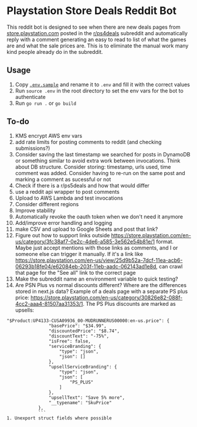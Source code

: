 # Playstation Store Deals Reddit Bot

This reddit bot is designed to see when there are new deals pages from [store.playstation.com](store.playstation.com) posted in the [r/ps4deals](http://reddit.com/r/ps4deals) subreddit and automatically reply with a comment generating an easy to read to list of what the games are and what the sale prices are. This is to eliminate the manual work many kind people already do in the subreddit.

## Usage
1. Copy [`.env.sample`](.env.sample) and rename it to `.env` and fill it with the correct values
1. Run `source .env` in the root directory to set the env vars for the bot to authenticate
1. Run `go run .` or `go build`
## To-do
1. KMS encrypt AWS env  vars
1. add rate limits for posting comments to reddit (and checking submissions?)
1. Consider saving the last timestamp we searched for posts in DynamoDB or something similar to avoid extra work between invocations. Think about DB structure. Consider storing: timestamp, urls used, time comment was added. Consider having to re-run on the same post and marking a comment as sucessful or not
1. Check if there is a r/ps5deals and how that would differ
1. use a reddit api wrapper to post comments
1. Upload to AWS Lambda and test invocations
1. Consider different regions
1. Improve stability
1. Automatically revoke the oauth token when we don't need it anymore
1. Add/improve error handling and logging
1. make CSV and upload to Google Sheets and post that link?
1. Figure out how to support links outside https://store.playstation.com/en-us/category/3fc38af7-0e2c-4de6-a585-3e562e54b81e/1 format. Maybe just accept mentions with those links as comments, and I or someone else can trigger it manually. If it's a link like https://store.playstation.com/en-us/view/25d9b52a-7dcf-11ea-acb6-06293b18fe04/e62084eb-203f-11eb-aadc-062143ad1e8d, can crawl that page for the "See all" link to the correct page
1. Make the subreddit name an environment variable to quick testing?
1. Are PSN Plus vs normal discounts different? Where are the differences stored in next.js data? Example of a deals page with a separate PS plus price: https://store.playstation.com/en-us/category/30826e82-088f-4cc2-aaa4-81507aa31353/1. The PS Plus discounts are marked as upsells:
```
"$Product:UP4133-CUSA09936_00-MUDRUNNERUS00000:en-us.price": {
                "basePrice": "$34.99",
                "discountedPrice": "$8.74",
                "discountText": "-75%",
                "isFree": false,
                "serviceBranding": {
                    "type": "json",
                    "json": []
                },
                "upsellServiceBranding": {
                    "type": "json",
                    "json": [
                        "PS_PLUS"
                    ]
                },
                "upsellText": "Save 5% more",
                "__typename": "SkuPrice"
            },
            ```
1. Unexport struct fields where possible
